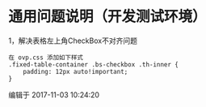 # 通用问题说明（开发测试环境）



1，解决表格左上角CheckBox不对齐问题

```
在 ovp.css 添加如下样式
.fixed-table-container .bs-checkbox .th-inner {
    padding: 12px auto!important;
}
```

编辑于 2017-11-03 10:24:20

